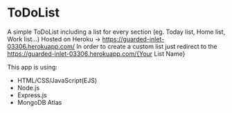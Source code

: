 # ToDoList

A simple ToDoList including a list for every section (eg. Today list, Home list, Work list...) 
Hosted on Heroku -> https://guarded-inlet-03306.herokuapp.com/
In order to create a custom list just redirect to the https://guarded-inlet-03306.herokuapp.com/{Your List Name}

This app is using:
* HTML/CSS/JavaScript(EJS)
* Node.js
* Express.js
* MongoDB Atlas
